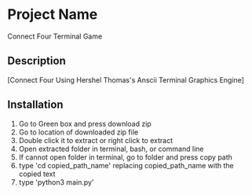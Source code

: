 # Project Name
Connect Four Terminal Game

## Description
[Connect Four Using Hershel Thomas's Anscii Terminal Graphics Engine]

## Installation
1. Go to Green box and press download zip
2. Go to location of downloaded zip file
3. Double click it to extract or right click to extract
4. Open extracted folder in terminal, bash, or command line
5. If cannot open folder in terminal, go to folder and press copy path
6. type 'cd copied_path_name' replacing copied_path_name with the copied text
7. type 'python3 main.py'


